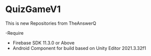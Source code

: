 # QuizGameV1
This is new Repositories from TheAnswerQ

-Require
 - Firebase SDK 11.3.0 or Above
 - Android Component for build based on Unity Editor 2021.3.32f1
